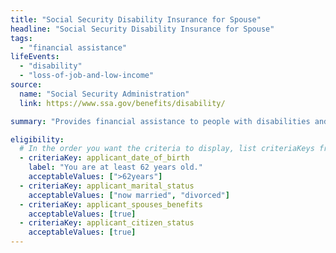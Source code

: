 ```yaml
---
title: "Social Security Disability Insurance for Spouse"
headline: "Social Security Disability Insurance for Spouse"
tags:
  - "financial assistance"
lifeEvents:
  - "disability"
  - "loss-of-job-and-low-income"
source:
  name: "Social Security Administration"
  link: https://www.ssa.gov/benefits/disability/

summary: "Provides financial assistance to people with disabilities and their family members."

eligibility:
  # In the order you want the criteria to display, list criteriaKeys from the csv here, each followed by a comma-separated list of which values indicate eligibility for that criteria. Wrap individual values in quotes if they have inner commas.
  - criteriaKey: applicant_date_of_birth
    label: "You are at least 62 years old."
    acceptableValues: [">62years"]
  - criteriaKey: applicant_marital_status
    acceptableValues: ["now married", "divorced"]
  - criteriaKey: applicant_spouses_benefits
    acceptableValues: [true]
  - criteriaKey: applicant_citizen_status
    acceptableValues: [true]
---
```

